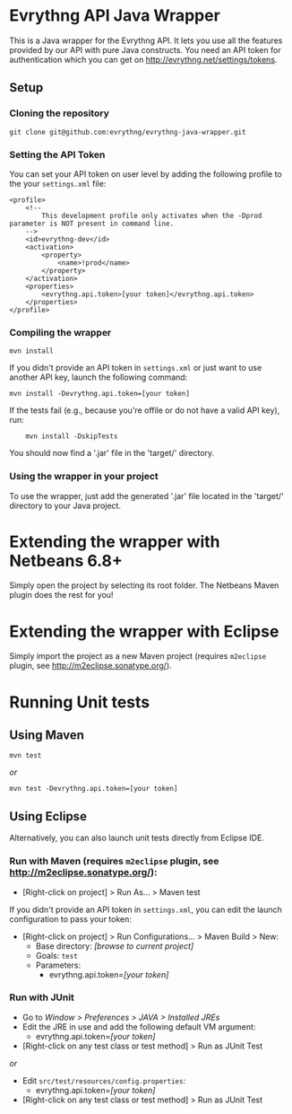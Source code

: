# Evrythng API Java Wrapper

This is a Java wrapper for the Evrythng API. It lets you use all the features provided by our API with pure Java constructs. You need an API token for authentication which you can get on <http://evrythng.net/settings/tokens>.


## Setup

### Cloning the repository

	git clone git@github.com:evrythng/evrythng-java-wrapper.git

### Setting the API Token

You can set your API token on user level by adding the following profile to the your `settings.xml` file:

	<profile>
		<!-- 
			This development profile only activates when the -Dprod parameter is NOT present in command line.
		-->
		<id>evrythng-dev</id>
		<activation>
			<property>
				<name>!prod</name>
			</property>
		</activation>
		<properties>
			<evrythng.api.token>[your token]</evrythng.api.token>
		</properties>
	</profile>

### Compiling the wrapper

    mvn install
    
If you didn't provide an API token in `settings.xml` or just want to use another API key, launch the following command:
    
    mvn install -Devrythng.api.token=[your token]

If the tests fail (e.g., because you're offile or do not have a valid API key), run:

		mvn install -DskipTests

You should now find a '.jar' file in the 'target/' directory.

### Using the wrapper in your project

To use the wrapper, just add the generated '.jar' file located in the 'target/' directory to your Java project.


# Extending the wrapper with Netbeans 6.8+

Simply open the project by selecting its root folder. The Netbeans Maven plugin does the rest for you!

# Extending the wrapper with Eclipse

Simply import the project as a new Maven project (requires `m2eclipse` plugin, see <http://m2eclipse.sonatype.org/>).

# Running Unit tests

## Using Maven

    mvn test

*or*

    mvn test -Devrythng.api.token=[your token]
   
## Using Eclipse
Alternatively, you can also launch unit tests directly from Eclipse IDE.

### Run with Maven (requires `m2eclipse` plugin, see <http://m2eclipse.sonatype.org/>):
* [Right-click on project] > Run As... > Maven test

If you didn't provide an API token in `settings.xml`, you can edit the launch configuration to pass your token:

* [Right-click on project] > Run Configurations... > Maven Build > New:
  * Base directory: *[browse to current project]*
  * Goals: `test`
  * Parameters:
     * evrythng.api.token=*[your token]*

### Run with JUnit
* Go to *Window > Preferences > JAVA > Installed JREs*
* Edit the JRE in use and add the following default VM argument:
  * evrythng.api.token=*[your token]*
* [Right-click on any test class or test method] > Run as JUnit Test

*or*

* Edit `src/test/resources/config.properties`:
  * evrythng.api.token=*[your token]*
* [Right-click on any test class or test method] > Run as JUnit Test


